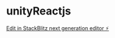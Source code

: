 # unityReactjs

[Edit in StackBlitz next generation editor ⚡️](https://stackblitz.com/~/github.com/anilreddy12001/unityReactjs)